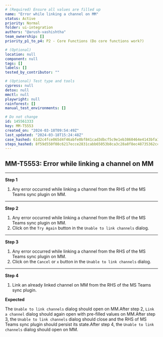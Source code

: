 ```yaml
---
# (Required) Ensure all values are filled up
name: "Error while linking a channel on MM"
status: Active
priority: Normal
folder: ui-integration
authors: "@arush-vashishtha"
team_ownership: []
priority_p1_to_p4: P2 - Core Functions (Do core functions work?)

# (Optional)
location: null
component: null
tags: []
labels: []
tested_by_contributor: ""

# (Optional) Test type and tools
cypress: null
detox: null
mmctl: null
playwright: null
rainforest: []
manual_test_environments: []

# Do not change
id: 145561333
key: MM-T5553
created_on: "2024-03-18T09:54:49Z"
last_updated: "2024-03-18T15:24:48Z"
case_hashed: 61d2c4fce065d4f46abfe0bf841cad3dbcf5c9e1eb3860464e4143bfa10d7ed8b81bef423f54cae6f362fab6c18550c7
steps_hashed: 8f59d550f08c6217ecce2831cabb65053b8ca3c28a8f8ec48735362cc9f92f0fd5091c68ce792a018c0a0cfc46650ff7
---
```


<!-- (Auto-generated) Based on frontmatter's "key" and "name" -->

## MM-T5553: Error while linking a channel on MM

---

**Step 1**

1. Any error occurred while linking a channel from the RHS of the MS Teams sync plugin on MM.

---

**Step 2**

1. Any error occurred while linking a channel from the RHS of the MS Teams sync plugin on MM.
2. Click on the `Try Again` button in the `Unable to link channels` dialog.

---

**Step 3**

1. Any error occurred while linking a channel from the RHS of the MS Teams sync plugin on MM.
2. Click on the `Cancel` or `x` button in the `Unable to link channels` dialog.

---

**Step 4**

1. Link an already linked channel on MM from the RHS of the MS Teams sync plugin.

**Expected**

The `Unable to link channels` dialog should open on MM.After step 2, `Link a channel` dialog should again open with pre-filled values on MM.After step 3, the `Unable to link channels` dialog should close and the RHS of MS Teams sync plugin should persist its state.After step 4, the `Unable to link channels` dialog should open on MM.

